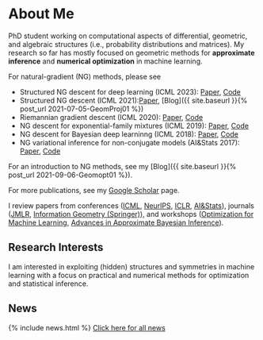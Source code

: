# About Me

PhD student working on computational aspects of differential, geometric, and algebraic structures (i.e., probability distributions and matrices). My research so far has mostly focused on geometric methods for **approximate inference** and  **numerical optimization** in machine learning.


For natural-gradient (NG) methods, please see 
* Structured NG descent for deep learning (ICML 2023): [Paper](https://arxiv.org/abs/2302.09738), [Code](https://github.com/yorkerlin/StructuredNGD-DL)
* Structured NG descent (ICML 2021):[Paper](https://arxiv.org/abs/2102.07405), [Blog]({{ site.baseurl }}{% post_url 2021-07-05-GeomProj01 %})
* Riemannian gradient descent (ICML 2020): [Paper](https://arxiv.org/abs/2002.10060), [Code](https://github.com/yorkerlin/iBayesLRule)
* NG descent for exponential-family mixtures (ICML 2019): [Paper](https://arxiv.org/abs/1906.02914), [Code](https://github.com/yorkerlin/VB-MixEF)
* NG descent for Bayesian deep learninng (ICML 2018): [Paper](https://arxiv.org/abs/1806.04854), [Code](https://github.com/emtiyaz/vadam)
* NG variational inference for non-conjugate models (AI&Stats 2017): [Paper](https://arxiv.org/abs/1703.04265), [Code](https://github.com/emtiyaz/cvi)


For an introduction to NG methods, see my [Blog]({{ site.baseurl }}{% post_url 2021-09-06-Geomopt01 %}).

For more publications, see my [Google Scholar](https://scholar.google.com/citations?user=sGl6muoAAAAJ&hl=en) page.

I review papers from conferences ([ICML](https://icml.cc/), [NeurIPS](https://nips.cc/), [ICLR](https://iclr.cc/), [AI&Stats](https://aistats.org/)), journals ([JMLR](https://www.jmlr.org/), [Information Geometry (Springer)](https://www.springer.com/journal/41884)), and workshops ([Optimization for Machine Learning](https://opt-ml.org/), [Advances in Approximate Bayesian Inference](http://approximateinference.org/)).

## Research Interests

I am interested in exploiting (hidden) structures and symmetries in machine learning with a focus on practical and numerical methods for optimization and statistical inference.

## News

{% include news.html %}
[Click here for all news](/news/)



